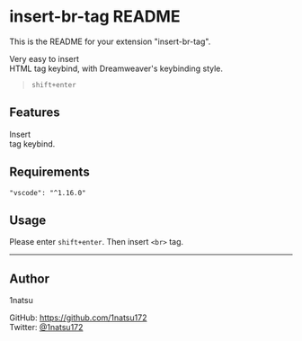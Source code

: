 # insert-br-tag README

This is the README for your extension "insert-br-tag". 

Very easy to insert <br> HTML tag keybind, with Dreamweaver's keybinding style.

> `shift+enter`

## Features

Insert <br> tag keybind.

## Requirements

```
"vscode": "^1.16.0"
```

## Usage

Please enter `shift+enter`. Then insert `<br>` tag.

***

## Author

1natsu

GitHub: https://github.com/1natsu172  
Twitter: [@1natsu172](https://twitter.com/1natsu172)